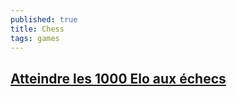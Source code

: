 ```yaml
---
published: true
title: Chess
tags: games
---
```

## [Atteindre les 1000 Elo aux échecs](https://www.youtube.com/watch?v=3sCbtVEtB2g)

